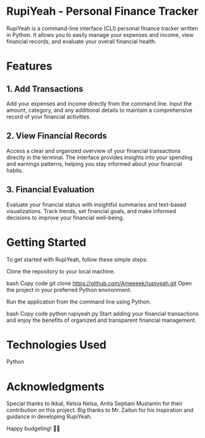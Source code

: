 # RupiYeah - Personal Finance Tracker
RupiYeah is a command-line interface (CLI) personal finance tracker written in Python. It allows you to easily manage your expenses and income, view financial records, and evaluate your overall financial health.

# Features
## 1. Add Transactions
Add your expenses and income directly from the command line. Input the amount, category, and any additional details to maintain a comprehensive record of your financial activities.

## 2. View Financial Records
Access a clear and organized overview of your financial transactions directly in the terminal. The interface provides insights into your spending and earnings patterns, helping you stay informed about your financial habits.

## 3. Financial Evaluation
Evaluate your financial status with insightful summaries and text-based visualizations. Track trends, set financial goals, and make informed decisions to improve your financial well-being.

# Getting Started
To get started with RupiYeah, follow these simple steps:

Clone the repository to your local machine.

bash
Copy code
git clone https://github.com/Ameeeek/rupiyeah.git
Open the project in your preferred Python environment.

Run the application from the command line using Python.

bash
Copy code
python rupiyeah.py
Start adding your financial transactions and enjoy the benefits of organized and transparent financial management.

# Technologies Used
Python



# Acknowledgments
Special thanks to Ikbal, Kelsia Nelsa, Anita Septiani Mustamin for their contribution on this project. 
Big thanks to Mr. Zaitun for his inspiration and guidance in developing RupiYeah.

Happy budgeting! 💸🐍
